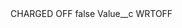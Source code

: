 <?xml version="1.0" encoding="UTF-8"?>
<CustomMetadata xmlns="http://soap.sforce.com/2006/04/metadata" xmlns:xsi="http://www.w3.org/2001/XMLSchema-instance" xmlns:xsd="http://www.w3.org/2001/XMLSchema">
    <label>CHARGED OFF</label>
    <protected>false</protected>
    <values>
        <field>Value__c</field>
        <value xsi:type="xsd:string">WRTOFF</value>
    </values>
</CustomMetadata>
